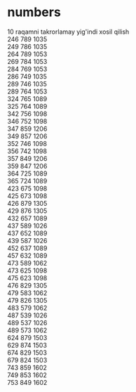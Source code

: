 # numbers
10 raqamni takrorlamay yig'indi xosil qilish <br>
246 789 1035<br>
249 786 1035<br>
264 789 1053<br>
269 784 1053<br>
284 769 1053<br>
286 749 1035<br>
289 746 1035<br>
289 764 1053<br>
324 765 1089<br>
325 764 1089<br>
342 756 1098<br>
346 752 1098<br>
347 859 1206<br>
349 857 1206<br>
352 746 1098<br>
356 742 1098<br>
357 849 1206<br>
359 847 1206<br>
364 725 1089<br>
365 724 1089<br>
423 675 1098<br>
425 673 1098<br>
426 879 1305<br>
429 876 1305<br>
432 657 1089<br>
437 589 1026<br>
437 652 1089<br>
439 587 1026<br>
452 637 1089<br>
457 632 1089<br>
473 589 1062<br>
473 625 1098<br>
475 623 1098<br>
476 829 1305<br>
479 583 1062<br>
479 826 1305<br>
483 579 1062<br>
487 539 1026<br>
489 537 1026<br>
489 573 1062<br>
624 879 1503<br>
629 874 1503<br>
674 829 1503<br>
679 824 1503<br>
743 859 1602<br>
749 853 1602<br>
753 849 1602<br>
